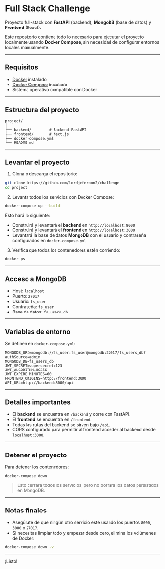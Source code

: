 # Full Stack Challenge

Proyecto full-stack con **FastAPI** (backend), **MongoDB** (base de datos) y **Frontend** (React).

Este repositorio contiene todo lo necesario para ejecutar el proyecto localmente usando **Docker Compose**, sin necesidad de configurar entornos locales manualmente.

---

## Requisitos

- [Docker](https://www.docker.com/get-started) instalado
- [Docker Compose](https://docs.docker.com/compose/install/) instalado
- Sistema operativo compatible con Docker

---

## Estructura del proyecto

```
project/
│
├── backend/        # Backend FastAPI
├── frontend/       # Next.js
├── docker-compose.yml
└── README.md
```

---

## Levantar el proyecto

1. Clona o descarga el repositorio:

```bash
git clone https://github.com/lordjeferoon2/challenge
cd project
```

2. Levanta todos los servicios con Docker Compose:

```bash
docker-compose up --build
```

Esto hará lo siguiente:

- Construirá y levantará el **backend** en `http://localhost:8000`
- Construirá y levantará el **frontend** en `http://localhost:3000`
- Levantará la base de datos **MongoDB** con el usuario y contraseña configurados en `docker-compose.yml`


3. Verifica que todos los contenedores estén corriendo:

```bash
docker ps
```

---

## Acceso a MongoDB

- Host: `localhost`
- Puerto: `27017`
- Usuario: `fs_user`
- Contraseña: `fs_user`
- Base de datos: `fs_users_db`

---

## Variables de entorno

Se definen en `docker-compose.yml`:

```env
MONGODB_URI=mongodb://fs_user:fs_user@mongodb:27017/fs_users_db?authSource=admin
MONGODB_DB=fs_users_db
JWT_SECRET=supersecreto123
JWT_ALGORITHM=HS256
JWT_EXPIRE_MINUTES=60
FRONTEND_ORIGINS=http://frontend:3000
API_URL=http://backend:8000/api
```

---

## Detalles importantes

- El **backend** se encuentra en `/backend` y corre con FastAPI.
- El **frontend** se encuentra en `/frontend`.
- Todas las rutas del backend se sirven bajo `/api`.
- CORS configurado para permitir al frontend acceder al backend desde `localhost:3000`.

---

## Detener el proyecto

Para detener los contenedores:

```bash
docker-compose down
```

> Esto cerrará todos los servicios, pero no borrará los datos persistidos en MongoDB.

---

## Notas finales

- Asegúrate de que ningún otro servicio esté usando los puertos `8000`, `3000` o `27017`.
- Si necesitas limpiar todo y empezar desde cero, elimina los volúmenes de Docker:

```bash
docker-compose down -v
```

---

¡Listo!

